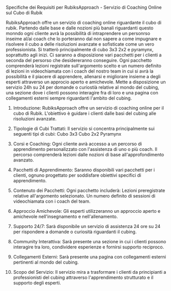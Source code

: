 Specifiche dei Requisiti per RubiksApproach - Servizio di Coaching Online sul Cubo di Rubik

RubiksApproach offre un servizio di coaching online riguardante il cubo di rubik. Partendo dalle base e dalle nozioni più banali riguardanti questo monndo ogni cliente avrà la possibilità di intraprendere un personrso inseime al/ai coach che lo porteranno dal non sapere a come impugnare e risolvere il cubo a delle risoluzioni avanzate e sofisticate come un vero professionista. Si tratterò principalmente di cubo 3x3 2x2 e pyramynx, soprattutto agli inizi. Ci saranno a disposizione vari pacchetti per i clienti a seconda del persorso che desidereranno conseguire. Ogni pacchetto comprenderà lezioni registrate sull'argomento scelto e un numero definito di lezioni in videochiamata con i coach del nostro team in cui si avrà la possibilità e il piacere di apprendere, allenarsi e migliorare insieme a degli esperti attraverso un approcio aperto e amichevole. Mette a disposizione un servizio 24h su 24 per domande o curiostià relative al mondo del cubing, una sezione dove i clienti possono interagire fra di loro e una pagina con collegamenti esterni sempre riguardanti l'ambito del cubing.

1. Introduzione:
RubiksApproach offre un servizio di coaching online per il cubo di Rubik.
L'obiettivo è guidare i clienti dalle basi del cubing alle risoluzioni avanzate.

2. Tipologie di Cubi Trattati:
Il servizio si concentra principalmente sui seguenti tipi di cubi:
Cubo 3x3
Cubo 2x2
Pyramynx

3. Corsi e Coaching:
Ogni cliente avrà accesso a un percorso di apprendimento personalizzato con l'assistenza di uno o più coach.
Il percorso comprenderà lezioni dalle nozioni di base all'approfondimento avanzato.

4. Pacchetti di Apprendimento:
Saranno disponibili vari pacchetti per i clienti, ognuno progettato per soddisfare obiettivi specifici di apprendimento.

5. Contenuto dei Pacchetti:
Ogni pacchetto includerà:
Lezioni preregistrate relative all'argomento selezionato.
Un numero definito di sessioni di videochiamata con i coach del team.

6. Approccio Amichevole:
Gli esperti utilizzeranno un approccio aperto e amichevole nell'insegnamento e nell'allenamento.

7. Supporto 24/7:
Sarà disponibile un servizio di assistenza 24 ore su 24 per rispondere a domande o curiosità riguardanti il cubing.

8. Community Interattiva:
Sarà presente una sezione in cui i clienti possono interagire tra loro, condividere esperienze e fornirsi supporto reciproco.

9. Collegamenti Esterni:
Sarà presente una pagina con collegamenti esterni pertinenti al mondo del cubing.

10. Scopo del Servizio:
Il servizio mira a trasformare i clienti da principianti a professionisti del cubing attraverso l'apprendimento strutturato e il supporto degli esperti.
